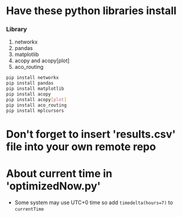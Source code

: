 # Have these python libraries install

### Library

1. networkx
2. pandas
3. matplotlib
4. acopy and acopy[plot]
5. aco_routing

```sh
pip install networkx
pip install pandas
pip install matplotlib
pip install acopy
pip install acopy[plot]
pip install aco_routing
pip install mplcursors
```

# Don't forget to insert 'results.csv' file into your own remote repo

# About current time in 'optimizedNow.py'

- Some system may use UTC+0 time so add `timedelta(hours=7)` to `currentTime`
